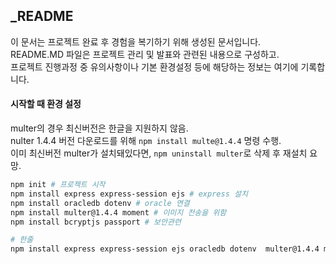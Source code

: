 ## _README
이 문서는 프로젝트 완료 후 경험을 복기하기 위해 생성된 문서입니다.  
README.MD 파일은 프로젝트 관리 및 발표와 관련된 내용으로 구성하고.  
프로젝트 진행과정 중 유의사항이나 기본 환경설정 등에 해당하는 정보는 여기에 기록합니다.  


#### 시작할 때 환경 설정
multer의 경우 최신버전은 한글을 지원하지 않음.   
nulter 1.4.4 버전 다운로드를 위해 ```npm install multe@1.4.4``` 명령 수행.   
이미 최신버전 multer가 설치돼있다면, ```npm uninstall multer```로 삭제 후 재설치 요망.
```bash
npm init # 프로젝트 시작
npm install express express-session ejs # express 설치
npm install oracledb dotenv # oracle 연결
npm install multer@1.4.4 moment # 이미지 전송을 위함
npm install bcryptjs passport # 보안관련

# 한줄
npm install express express-session ejs oracledb dotenv  multer@1.4.4 moment
```

